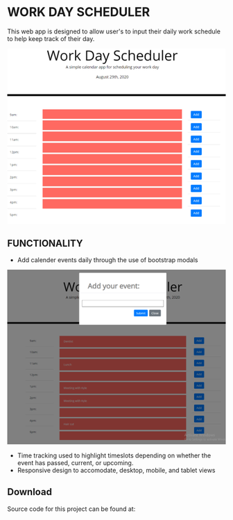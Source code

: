 # WORK DAY SCHEDULER

This web app is designed to allow user's to input their daily work schedule to help keep track of their day.

![AppPic](images/Picture.PNG)



## FUNCTIONALITY
*   Add calender events daily through the use of bootstrap modals

![ModalPic](images/ModalPic.PNG)

* Time tracking used to highlight timeslots depending on whether the event has passed, current, or upcoming.
* Responsive design to accomodate, desktop, mobile, and tablet views

## Download
Source code for this project can be found at: 
